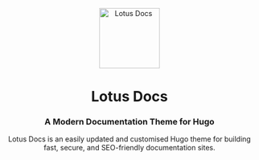 <p align="center">
  <a href="https://lotusdocs.vercel.app/">
    <img alt="Lotus Docs" src="https://user-images.githubusercontent.com/12916656/198838286-d1279f56-e52b-40bc-aa5b-f6d344d1fddc.svg" width="120">
  </a>
</p>

<h1 align="center">
  Lotus Docs
</h1>

<h3 align="center">
  A Modern Documentation Theme for Hugo
</h3>

<p align="center">
  Lotus Docs is an easily updated and customised Hugo theme for building fast, secure, and SEO-friendly documentation sites.
</p>